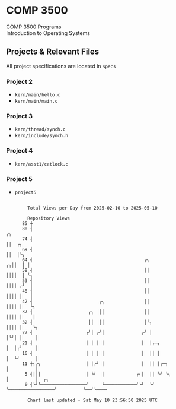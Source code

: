 # COMP 3500
COMP 3500 Programs  
Introduction to Operating Systems  
## Projects & Relevant Files
All project specifications are located in `specs`
### Project 2
- `kern/main/hello.c`
- `kern/main/main.c`
### Project 3
- `kern/thread/synch.c`
- `kern/include/synch.h`
### Project 4
- `kern/asst1/catlock.c`
### Project 5
- `project5`

```

        Total Views per Day from 2025-02-10 to 2025-05-10

        Repository Views
      85 ┼
      80 ┤                                                                       ╭╮
      74 ┤                                                                       ││  ╭╮
      69 ┤                                                                       ││  │╰╮
      64 ┤                                          ╭╮                         ╭╮││  │ │
      58 ┤                                          ││                         ││││  │ ╰╮
      53 ┤                                          ││                         ││││ ╭╯  │
      48 ┤                                          ││                         ││││ │   │
      42 ┤                         ╭╮               ││                         ││││ │   ╰╮
      37 ┤                     ╭╮  ││               ││                         ││││ │    │
      32 ┤                     ││  ││               │╰╮                        ││││ │    ╰╮
      27 ┤                    ╭╯│ ╭╯│              ╭╯ │                        │╰╯│ │     │
      21 ┤                    │ │ │ │              │  │╭─╮                     │  │╭╯     │
      16 ┤                    │ │ │ │              │  ││ │                     │  ╰╯      │
      11 ┼╮╭╮                 │ │╭╯ │              │  ││ │╭─╮                  │          │
       5 ┤│││                 │ ╰╯  │            ╭╮│  ││ ╰╯ ╰╮                 │          │  ╭╮
       0 ┤╰╯╰─────────────────╯     ╰────────────╯╰╯  ╰╯     ╰─────────────────╯          ╰──╯╰────

        Chart last updated - Sat May 10 23:56:50 2025 UTC
        
```
